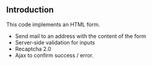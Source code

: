 ## Introduction

This code implements an HTML form.
* Send mail to an address with the content of the form
* Server-side validation for inputs
* Recaptcha 2.0
* Ajax to confirm success / error.
